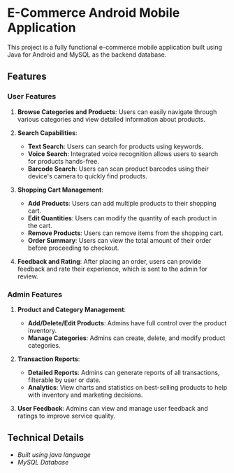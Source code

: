 # E-Commerce Android Mobile Application

This project is a fully functional e-commerce mobile application built using Java for Android and MySQL as the backend database.

## Features

### User Features

1. **Browse Categories and Products**: Users can easily navigate through various categories and view detailed information about products.
   
2. **Search Capabilities**:
   - **Text Search**: Users can search for products using keywords.
   - **Voice Search**: Integrated voice recognition allows users to search for products hands-free.
   - **Barcode Search**: Users can scan product barcodes using their device's camera to quickly find products.

3. **Shopping Cart Management**:
   - **Add Products**: Users can add multiple products to their shopping cart.
   - **Edit Quantities**: Users can modify the quantity of each product in the cart.
   - **Remove Products**: Users can remove items from the shopping cart.
   - **Order Summary**: Users can view the total amount of their order before proceeding to checkout.

4. **Feedback and Rating**: After placing an order, users can provide feedback and rate their experience, which is sent to the admin for review.

### Admin Features

1. **Product and Category Management**:
   - **Add/Delete/Edit Products**: Admins have full control over the product inventory.
   - **Manage Categories**: Admins can create, delete, and modify product categories.

2. **Transaction Reports**:
   - **Detailed Reports**: Admins can generate reports of all transactions, filterable by user or date.
   - **Analytics**: View charts and statistics on best-selling products to help with inventory and marketing decisions.

3. **User Feedback**: Admins can view and manage user feedback and ratings to improve service quality.

## Technical Details

- *Built using java language*
- *MySQL Database*
